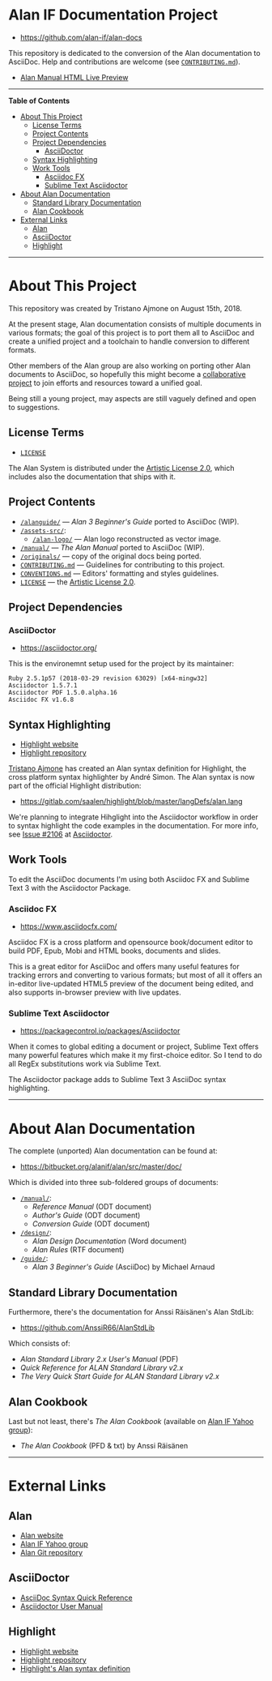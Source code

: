 # Alan IF Documentation Project

- https://github.com/alan-if/alan-docs

This repository is dedicated to the conversion of the Alan documentation to AsciiDoc. Help and contributions are welcome (see [`CONTRIBUTING.md`][CONTRIBUTING]).

- [Alan Manual HTML Live Preview][Man LPrev]

-----

**Table of Contents**

<!-- MarkdownTOC autolink="true" bracket="round" autoanchor="false" lowercase="only_ascii" uri_encoding="true" levels="1,2,3" -->

- [About This Project](#about-this-project)
    - [License Terms](#license-terms)
    - [Project Contents](#project-contents)
    - [Project Dependencies](#project-dependencies)
        - [AsciiDoctor](#asciidoctor)
    - [Syntax Highlighting](#syntax-highlighting)
    - [Work Tools](#work-tools)
        - [Asciidoc FX](#asciidoc-fx)
        - [Sublime Text Asciidoctor](#sublime-text-asciidoctor)
- [About Alan Documentation](#about-alan-documentation)
    - [Standard Library Documentation](#standard-library-documentation)
    - [Alan Cookbook](#alan-cookbook)
- [External Links](#external-links)
    - [Alan](#alan)
    - [AsciiDoctor](#asciidoctor-1)
    - [Highlight](#highlight)

<!-- /MarkdownTOC -->

-----

# About This Project

This repository was created by Tristano Ajmone on August 15th, 2018.

At the present stage, Alan documentation consists of multiple documents in various formats; the goal of this project is to port them all to AsciiDoc and create a unified project and a toolchain to handle conversion to different formats.

Other members of the Alan group are also working on porting other Alan documents to AsciiDoc, so hopefully this might become a [collaborative project][CONTRIBUTING] to join efforts and resources toward a unified goal.

Being still a young project, may aspects are still vaguely defined and open to suggestions.

## License Terms

- [`LICENSE`](./LICENSE)

The Alan System is distributed under the [Artistic License 2.0], which includes also the documentation that ships with it.


## Project Contents

- [`/alanguide/`](./alanguide) — _Alan 3 Beginner's Guide_ ported to AsciiDoc (WIP).
- [`/assets-src/`](./assets-src/):
    + [`/alan-logo/`](./assets-src/alan-logo/) — Alan logo reconstructed as vector image.
- [`/manual/`](./manual/) — _The Alan Manual_ ported to AsciiDoc (WIP).
- [`/originals/`](./originals/) — copy of the original docs being ported.
- [`CONTRIBUTING.md`][CONTRIBUTING] — Guidelines for contributing to this project.
- [`CONVENTIONS.md`][CONVENTIONS] — Editors' formatting and styles guidelines.
- [`LICENSE`](./LICENSE) — the [Artistic License 2.0].

## Project Dependencies

### AsciiDoctor

- https://asciidoctor.org/

This is the environemnt setup used for the project by its maintainer:

    Ruby 2.5.1p57 (2018-03-29 revision 63029) [x64-mingw32]
    Asciidoctor 1.5.7.1
    Asciidoctor PDF 1.5.0.alpha.16
    Asciidoc FX v1.6.8


## Syntax Highlighting

- [Highlight website]
- [Highlight repository]

[Tristano Ajmone] has created an Alan syntax definition for Highlight, the cross platform syntax highlighter by André Simon. The Alan syntax is now part of the official Highlight distribution:

- https://gitlab.com/saalen/highlight/blob/master/langDefs/alan.lang

We're planning to integrate Hihglight into the Asciidoctor workflow in order to syntax highlight the code examples in the documentation. For more info, see [Issue #2106] at [Asciidoctor].


## Work Tools

To edit the AsciiDoc documents I'm using both Asciidoc FX and Sublime Text 3 with the Asciidoctor Package.

### Asciidoc FX

- https://www.asciidocfx.com/

Asciidoc FX is a cross platform and opensource book/document editor to build PDF, Epub, Mobi and HTML books, documents and slides.

This is a great editor for AsciiDoc and offers many useful features for tracking errors and converting to various formats; but most of all it offers an in-editor live-updated HTML5 preview of the document being edited, and also supports in-browser preview with live updates.


### Sublime Text Asciidoctor

- https://packagecontrol.io/packages/Asciidoctor

When it comes to global editing a document or project, Sublime Text offers many powerful features which make it my first-choice editor. So I tend to do all RegEx substitutions work via Sublime Text.

The Asciidoctor package adds to Sublime Text 3 AsciiDoc syntax highlighting.



-------------------------------------------------------------------------------

# About Alan Documentation

The complete (unported) Alan documentation can be found at:

- https://bitbucket.org/alanif/alan/src/master/doc/

Which is divided into three sub-foldered groups of documents:

- [`/manual/`][src_manual]:
    + _Reference Manual_ (ODT document)
    + _Author's Guide_ (ODT document)
    + _Conversion Guide_ (ODT document)
- [`/design/`][src_design]:
    + _Alan Design Documentation_ (Word document)
    + _Alan Rules_ (RTF document)
- [`/guide/`][src_guide]:
    + _Alan 3 Beginner's Guide_ (AsciiDoc) by Michael Arnaud


[src_design]: https://bitbucket.org/alanif/alan/src/master/doc/design
[src_guide]: https://bitbucket.org/alanif/alan/src/master/doc/guide
[src_manual]: https://bitbucket.org/alanif/alan/src/master/doc/manual

## Standard Library Documentation

Furthermore, there's the documentation for Anssi Räisänen's Alan StdLib:

- https://github.com/AnssiR66/AlanStdLib

Which consists of:

- _Alan Standard Library 2.x User's Manual_ (PDF)
- _Quick Reference for ALAN Standard Library v2.x_
- _The Very Quick Start Guide for ALAN Standard Library v2.x_

## Alan Cookbook

Last but not least, there's _The Alan Cookbook_ (available on [Alan IF Yahoo group]):

- _The Alan Cookbook_ (PFD & txt) by Anssi Räisänen

[Alan IF Yahoo group]: https://groups.yahoo.com/neo/groups/alan-if/files

-------------------------------------------------------------------------------

# External Links

## Alan

- [Alan website]
- [Alan IF Yahoo group]
- [Alan Git repository]

## AsciiDoctor

- [AsciiDoc Syntax Quick Reference]
- [Asciidoctor User Manual]

## Highlight

- [Highlight website]
- [Highlight repository]
- [Highlight's Alan syntax definition]


<!-----------------------------------------------------------------------------
                               REFERENCE LINKS                                
------------------------------------------------------------------------------>


[Artistic License 2.0]: https://www.perlfoundation.org/artistic-license-20.html "Read the full text of the Artistic License 2.0 at The Perl Foundation website"

[Tristano Ajmone]: https://github.com/tajmone "View Tristano Ajmone's GitHub profile"


<!-- Citations  -------------------------------------------------------------->

[receveing the green light]: https://groups.yahoo.com/neo/groups/alan-if/conversations/messages/3513

<!-- Alan Links -------------------------------------------------------------->

[Alan IF Yahoo group]: https://groups.yahoo.com/neo/groups/alan-if/info "Visit the Alan IF group at Yahoo! Groups"
[Alan Git repository]: https://bitbucket.org/alanif/alan "Visit Alan Git repository on Bitbucket"
[Alan website]: https://www.alanif.se/ "Visit Alan official website"


<!-- AsciiDoctor -->

[AsciiDoc Syntax Quick Reference]: https://asciidoctor.org/docs/asciidoc-syntax-quick-reference/

[Asciidoctor User Manual]: https://asciidoctor.org/docs/user-manual/

[Asciidoctor]: https://github.com/asciidoctor/asciidoctor/ "Visit Asciidoctor repository at GitHub"
[Issue #2106]: https://github.com/asciidoctor/asciidoctor/issues/2106 "Issue #2106 — Add extension point for integrating an alternative source highlighter"


<!-- External Tools and Dependencies -->

[Highlight website]: http://www.andre-simon.de/doku/highlight/en/highlight.php "Visit Highlight website"
[Highlight repository]: https://gitlab.com/saalen/highlight "Visit Highlight Git repository at GitLab"
[Highlight's Alan syntax definition]: https://gitlab.com/saalen/highlight/blob/master/langDefs/alan.lang "View the sourcefile of the Alan syntax definition for Highlight"

<!-- Project Files ----------------------------------------------------------->

[CONVENTIONS]: ./CONVENTIONS.md "Read the 'Formatting and Styling Conventions' guidelines adopted in Alan-Docs"
[CONTRIBUTING]: ./CONTRIBUTING.md "Read the guidelines for contributing to Alan-Docs"

<!-- HTML Live Previews -->

[Man LPrev]: http://htmlpreview.github.io/?https://github.com/alan-if/alan-docs/blob/master/manual/manual.html "Preview 'The Alan Manual' via GitHub & BitBucket HTML Preview"

[GitHub & BitBucket HTML Preview]: http://htmlpreview.github.io

<!-- EOF -->
